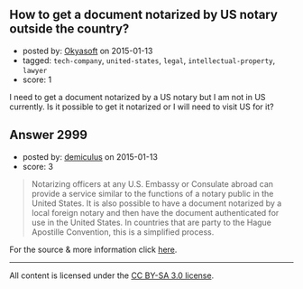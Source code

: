 ## How to get a document notarized by US notary outside the country?

- posted by: [Okyasoft](https://stackexchange.com/users/294248/okyasoft) on 2015-01-13
- tagged: `tech-company`, `united-states`, `legal`, `intellectual-property`, `lawyer`
- score: 1

I need to get a document notarized by a US notary but I am not in US currently. Is it possible to get it notarized or I will need to visit US for it?


## Answer 2999

- posted by: [demiculus](https://stackexchange.com/users/5264485/demiculus) on 2015-01-13
- score: 3

<blockquote>
  <p>Notarizing officers at any U.S. Embassy or Consulate abroad can provide a service similar to the functions of a notary public in the United States. It is also possible to have a document notarized by a local foreign notary and then have the document authenticated for use in the United States.  In countries that are party to the Hague Apostille Convention, this is a simplified process.</p>
</blockquote>

<p>For the source &amp; more information click <a href="http://travel.state.gov/content/travel/english/legal-considerations/judicial/authentication-of-documents/notarial-and-authentication-services-consular-officers.html" rel="nofollow">here</a>.</p>




---

All content is licensed under the [CC BY-SA 3.0 license](https://creativecommons.org/licenses/by-sa/3.0/).
